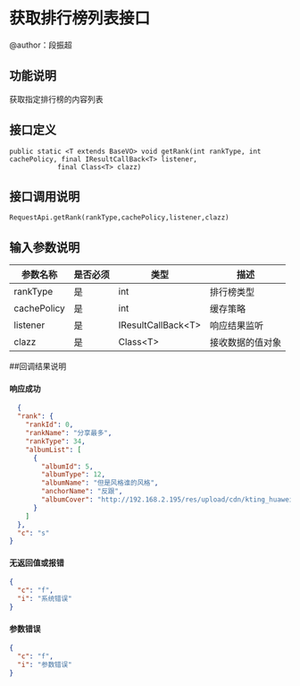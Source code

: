 # 获取排行榜列表接口
@author：段振超
## 功能说明
获取指定排行榜的内容列表
## 接口定义
```
public static <T extends BaseVO> void getRank(int rankType, int cachePolicy, final IResultCallBack<T> listener,
			final Class<T> clazz)
```
## 接口调用说明
```
RequestApi.getRank(rankType,cachePolicy,listener,clazz)
```
## 输入参数说明
|参数名称|是否必须|类型|描述|
|--|--|--|--|
|rankType|是|int|排行榜类型|
|cachePolicy|是|int|缓存策略|
|listener|是|IResultCallBack&lt;T&gt;|响应结果监听|
|clazz|是|Class&lt;T&gt;|接收数据的值对象|
##回调结果说明
#### 响应成功
```json
  {
  "rank": {
    "rankId": 0,
    "rankName": "分享最多",
    "rankType": 34,
    "albumList": [
      {
        "albumId": 5,
        "albumType": 12,
        "albumName": "但是风格谁的风格",
        "anchorName": "反跟",
        "albumCover": "http://192.168.2.195/res/upload/cdn/kting_huawei_fm/cmsProgram123456/cover/album/20161201/21cimpjy.jpg"
      }
    ]
  },
  "c": "s"
}

```

#### 无返回值或报错
```json
{
  "c": "f",
  "i": "系统错误"
}
```
#### 参数错误
```json
{
  "c": "f",
  "i": "参数错误"
}
```
